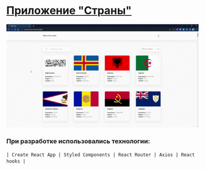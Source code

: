 # [Приложение "Страны"](https://countries-psi-sooty.vercel.app/)

![](countries.gif)

### При разработке использовались технологии:

`| Create React App | Styled Components | React Router | Axios | React hooks |`
